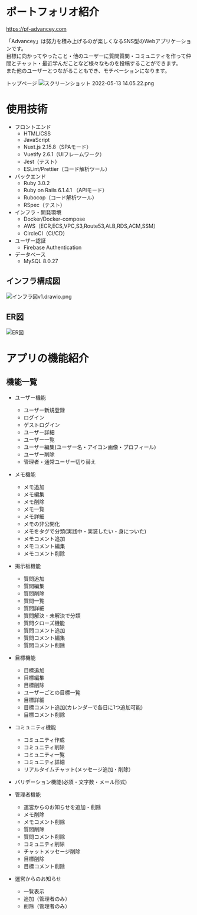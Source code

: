 # ポートフォリオ紹介

https://pf-advancey.com

「Advancey」は努力を積み上げるのが楽しくなるSNS型のWebアプリケーションです。  
目標に向かってやったこと・他のユーザーに質問質問・コミュニティを作って仲間とチャット・最近学んだことなど様々なものを投稿することができます。  
また他のユーザーとつながることもでき、モチベーションになります。

トップページ
![スクリーンショット 2022-05-13 14.05.22.png](https://qiita-image-store.s3.ap-northeast-1.amazonaws.com/0/621282/cd266eaa-de63-7118-842f-f27e9729c993.png)

# 使用技術
- フロントエンド
  -  HTML/CSS
  - JavaScript
  - Nuxt.js 2.15.8（SPAモード）
  - Vuetify 2.6.1（UIフレームワーク）
  - Jest（テスト）
  - ESLint/Prettier（コード解析ツール）
- バックエンド
  - Ruby 3.0.2
  - Ruby on Rails 6.1.4.1 （APIモード）
  - Rubocop（コード解析ツール）
  - RSpec（テスト）
- インフラ・開発環境
  - Docker/Docker-compose
  - AWS（ECR,ECS,VPC,S3,Route53,ALB,RDS,ACM,SSM）
  - CircleCI（CI/CD）
- ユーザー認証
  - Firebase Authentication
- データベース
  - MySQL 8.0.27


## インフラ構成図
![インフラ図v1.drawio.png](https://qiita-image-store.s3.ap-northeast-1.amazonaws.com/0/621282/97e291f1-0fd2-b18b-1ad3-245235df8675.png)

## ER図
![ER図](https://qiita-image-store.s3.ap-northeast-1.amazonaws.com/0/621282/cf1f2f56-87d2-9958-beb5-0347566ee246.png)

# アプリの機能紹介
## 機能一覧
<!-- |  機能名  |  説明  |
| ---- | ---- |
|  ユーザー機能  |  新規登録、登録内容変更、アイコン登録、ログイン、ログアウト、フォロー、ゲストログイン  |
|  メモ機能  |  追加、編集、削除、画像追加、タグで分類  |
|  非公開機能  |  メモ  |
|  メモコメント機能  |  メモへのコメント追加、編集、削除、画像追加  |
|  掲示板機能  |  質問の追加、編集、削除、画像追加  |
|  質問コメント機能  |  質問へのコメント追加、編集、削除、画像追加  |
|  目標機能  |  目標追加、編集、削除、画像追加  |
|  目標コメント機能  |  カレンダーで各日にちに対しコメント追加、編集、削除、画像追加  |
|  コミュニティ機能  |  追加、編集、削除  |
|  チャット機能  |  リアルタイムでメッセージ追加、削除  |
|  運営からのお知らせ機能  |  お知らせの追加、削除  |
|  管理者モード  |  フォームでプロフィールに特定の語句を入れると管理者権限を獲得し、各コンテンツの削除・運営からのお知らせの投稿が可能になる  | -->

- ユーザー機能
  - ユーザー新規登録
  - ログイン
  - ゲストログイン
  - ユーザー詳細
  - ユーザー一覧
  - ユーザー編集(ユーザー名・アイコン画像・プロフィール)
  - ユーザー削除
  - 管理者・通常ユーザー切り替え

- メモ機能
  - メモ追加
  - メモ編集
  - メモ削除
  - メモ一覧
  - メモ詳細
  - メモの非公開化
  - メモをタグで分類(実践中・実装したい・身についた)
  - メモコメント追加
  - メモコメント編集
  - メモコメント削除

- 掲示板機能
  - 質問追加
  - 質問編集
  - 質問削除
  - 質問一覧
  - 質問詳細
  - 質問解決・未解決で分類
  - 質問クローズ機能
  - 質問コメント追加
  - 質問コメント編集
  - 質問コメント削除

- 目標機能
  - 目標追加
  - 目標編集
  - 目標削除
  - ユーザーごとの目標一覧
  - 目標詳細
  - 目標コメント追加(カレンダーで各日に1つ追加可能)
  - 目標コメント削除

- コミュニティ機能
  - コミュニティ作成
  - コミュニティ削除
  - コミュニティ一覧
  - コミュニティ詳細
  - リアルタイムチャット(メッセージ追加・削除）

- バリデーション機能(必須・文字数・メール形式)

- 管理者機能
  - 運営からのお知らせを追加・削除
  - メモ削除
  - メモコメント削除
  - 質問削除
  - 質問コメント削除
  - コミュニティ削除
  - チャットメッセージ削除
  - 目標削除
  - 目標コメント削除

- 運営からのお知らせ
  - 一覧表示
  - 追加（管理者のみ）
  - 削除（管理者のみ）